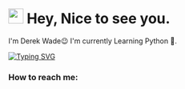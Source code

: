 <h1><img src="https://emojis.slackmojis.com/emojis/images/1531849430/4246/blob-sunglasses.gif?1531849430" width="30"/> Hey, Nice to see you.</h1>

I'm Derek Wade😉
I'm currently Learning Python 🐍.

[![Typing SVG](https://readme-typing-svg.herokuapp.com?vCenter=true&width=500&lines=Full+Stack+Web+Developer;from+West+Virginia;fascinated+about+open+source+software)](https://git.io/typing-svg)

### How to reach me: 
